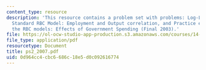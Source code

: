 ```yaml
---
content_type: resource
description: 'This resource contains a problem set with problems: Log-Linear RBC,
  Standard RBC Model: Employment and Output correlation, and Practice exercise on
  the RBC models: Effects of Government Spending (Final 2003).'
file: https://ol-ocw-studio-app-production.s3.amazonaws.com/courses/14-452-macroeconomic-theory-ii-spring-2007/0d964cc4cbc6686c18e5d0c092616774_ps2_2007.pdf
file_type: application/pdf
resourcetype: Document
title: ps2_2007.pdf
uid: 0d964cc4-cbc6-686c-18e5-d0c092616774
---
```

